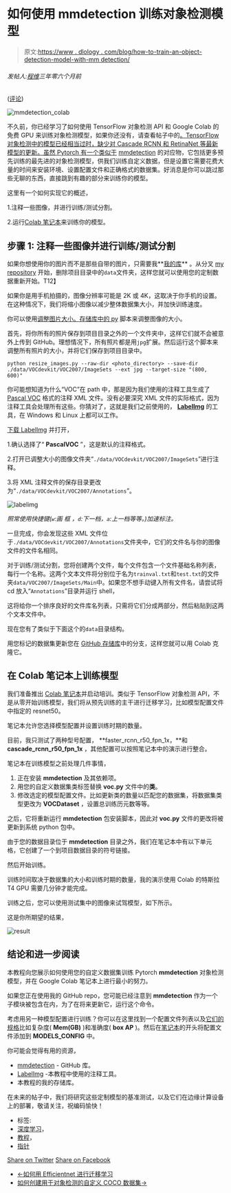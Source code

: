 # 如何使用 mmdetection 训练对象检测模型

> 原文:[https://www . dlology . com/blog/how-to-train-an-object-detection-model-with-mm detection/](https://www.dlology.com/blog/how-to-train-an-object-detection-model-with-mmdetection/)

###### 发帖人:[程维](/blog/author/Chengwei/)三年零六个月前

([评论](/blog/how-to-train-an-object-detection-model-with-mmdetection/#disqus_thread))

![mmdetection_colab](../Images/12f3c1801cdc03036cd5ab92586121a0.png)

不久前，你已经学习了如何使用 TensorFlow 对象检测 API 和 Google Colab 的免费 GPU 来训练对象检测模型，如果你还没有，请查看帖子中的[。TensorFlow 对象检测中的模型已经相当过时，缺少对 Cascade RCNN 和 RetinaNet 等最新模型的更新。虽然 Pytorch 有一个类似于](https://www.dlology.com/blog/how-to-train-an-object-detection-model-easy-for-free/) [mmdetection](https://github.com/open-mmlab/mmdetection) 的对应物，它包括更多预先训练的最先进的对象检测模型，供我们训练自定义数据，但是设置它需要花费大量的时间来安装环境、设置配置文件和正确格式的数据集。好消息是你可以跳过那些无聊的东西，直接跳到有趣的部分来训练你的模型。

这里有一个如何实现它的概述，

1.注释一些图像，并进行训练/测试分割。

2.运行[Colab 笔记本](https://colab.research.google.com/github/Tony607/mmdetection_object_detection_demo/blob/master/mmdetection_train_custom_data.ipynb)来训练你的模型。

## 步骤 1: 注释一些图像并进行训练/测试分割

如果你想使用你的图片而不是那些自带的图片，只需要我**[我的库](https://github.com/Tony607/mmdetection_object_detection_demo)** 。从分叉 [my repository](https://github.com/Tony607/mmdetection_object_detection_demo) 开始，删除项目目录中的`data`文件夹，这样您就可以使用您的定制数据重新开始。T12】

如果你是用手机拍摄的，图像分辨率可能是 2K 或 4K，这取决于你手机的设置。在这种情况下，我们将缩小图像以减少整体数据集大小，并加快训练速度。

你可以使用<g class="gr_ gr_106 gr-alert gr_gramm gr_inline_cards gr_disable_anim_appear Grammar only-del replaceWithoutSep" id="106" data-gr-id="106">[<g class="gr_ gr_106 gr-alert gr_gramm gr_inline_cards gr_disable_anim_appear Grammar only-del replaceWithoutSep" id="106" data-gr-id="106">调整图片大小</g>。存储库中的 py](https://github.com/Tony607/mmdetection_object_detection_demo/blob/master/resize_images.py) 脚本来调整图像的大小。</g>

首先，将你所有的照片保存到项目目录之外的一个文件夹中，这样它们就不会被意外上传到 GitHub。理想情况下，所有照片都是用<g class="gr_ gr_141 gr-alert gr_gramm gr_inline_cards gr_disable_anim_appear Style multiReplace" id="141" data-gr-id="141">`jpg`<g class="gr_ gr_141 gr-alert gr_gramm gr_inline_cards gr_disable_anim_appear Style multiReplace" id="141" data-gr-id="141">扩展</g>。然后运行这个脚本来调整所有照片的大小，并将它们保存到项目目录中。</g>

```
python resize_images.py --raw-dir <photo_directory> --save-dir ./data/VOCdevkit/VOC2007/ImageSets --ext jpg --target-size "(800, 600)"
```

你可能想知道为什么“VOC”在 path 中，那是因为我们使用的注释工具生成了 [Pascal VOC](http://host.robots.ox.ac.uk/pascal/VOC/) 格式的注释 XML 文件。没有必要深究 XML 文件的实际格式，因为注释工具会处理所有这些。你猜对了，这就是我们之前使用的， **[LabelImg](https://tzutalin.github.io/labelImg/)** 的工具，在 Windows 和 Linux 上都可以工作。

[下载 LabelImg](https://tzutalin.github.io/labelImg/) 并打开，

1.确认选择了“ **PascalVOC** ”，这是默认的注释格式。

2.打开已调整大小的图像文件夹“`./data/VOCdevkit/VOC2007/ImageSets`”进行注释。

3.将 XML 注释文件的保存目录更改为“`./data/VOCdevkit/VOC2007/Annotations`”。

![labelimg](../Images/763a3994db23eab4c7c0f83c72c1b614.png)

*照常使用快捷键(`w`:画  <g class="gr_ gr_128 gr-alert gr_gramm gr_inline_cards gr_disable_anim_appear Grammar only-ins doubleReplace replaceWithoutSep" id="128" data-gr-id="128">框</g> <g class="gr_ gr_129 gr-alert gr_gramm gr_inline_cards gr_disable_anim_appear Punctuation multiReplace" id="129" data-gr-id="129">，</g>`d`<g class="gr_ gr_129 gr-alert gr_gramm gr_inline_cards gr_disable_anim_appear Punctuation multiReplace" id="129" data-gr-id="129">:</g>下一档<g class="gr_ gr_130 gr-alert gr_gramm gr_inline_cards gr_disable_anim_appear Punctuation multiReplace" id="130" data-gr-id="130">，</g>`a`<g class="gr_ gr_130 gr-alert gr_gramm gr_inline_cards gr_disable_anim_appear Punctuation multiReplace" id="130" data-gr-id="130">:</g>上一档等等。)加速标注。*

一旦完成，你会发现这些 XML 文件位于`./data/VOCdevkit/VOC2007/Annotations`文件夹中，它们的文件名与你的图像文件的文件名相同。

对于训练/测试分割，您将创建两个文件，每个文件包含一个文件基础名称列表，每行一个名称。这两个文本文件将分别位于名为`trainval.txt`和`test.txt`的文件夹`data/VOC2007/ImageSets/Main`中。如果您不想手动键入所有文件名，请尝试将 cd 放入“`Annotations`”目录并运行 shell，

这将给你一个排序良好的文件库名列表，只需将它们分成两部分，然后粘贴到这两个文本文件中。

现在您有了类似于下面这个的`data`目录结构。

用您标记的数据集更新您在 [GitHub 存储库](https://github.com/Tony607/mmdetection_object_detection_demo)中的分支，这样您就可以用 Colab 克隆它。

## 在 Colab 笔记本上训练模型

我们准备推出 [Colab 笔记本](https://colab.research.google.com/github/Tony607/mmdetection_object_detection_demo/blob/master/mmdetection_train_custom_data.ipynb)并启动培训。类似于 TensorFlow 对象检测 API，不是从零开始训练模型，我们将从预先训练的主干进行迁移学习，比如模型配置文件中指定的 resnet50。

笔记本允许您选择模型配置并设置训练时期的数量。

目前，我只测试了两种型号配置， **faster_rcnn_r50_fpn_1x，**和 **cascade_rcnn_r50_fpn_1x** ，其他配置可以按照笔记本中的演示进行整合。

笔记本在训练模型之前处理几件事情，

1.  正在安装 **mmdetection** 及其依赖项。
2.  用您的自定义数据集类标签替换 **voc.py** 文件中的**类**。
3.  修改选定的模型配置文件。比如更新类的数量以匹配您的数据集，将数据集类型更改为 **VOCDataset** ，设置总训练历元数等等。

之后，它将重新运行 **mmdetection** 包安装脚本，因此对 **voc.py** 文件的更改将被更新到系统 python 包中。

由于您的数据目录位于 **mmdetection** 目录之外，我们在笔记本中有以下单元格，它创建了一个到项目数据目录的符号链接。

然后开始训练。

训练时间取决于数据集的大小和训练时期的数量，我的演示使用 Colab 的特斯拉 T4 GPU 需要几分钟才能完成。

训练之后，您可以使用测试集中的图像来试驾模型，如下所示。

这是你所期望的结果，

![result](../Images/518d23d1e56cc027d6afab1d5f6bbcb8.png)

## 结论和进一步阅读

本教程向您展示如何使用您的自定义数据集训练 Pytorch **mmdetection** 对象检测模型，并在 Google Colab 笔记本上进行最小的努力。

如果您正在使用我的 GitHub repo，您可能已经注意到 **mmdetection** 作为一个子模块被包含在内，为了在将来更新它，运行这个命令。

考虑用另一种模型配置进行训练？你可以在这里找到一个配置文件列表以及[它们的规格](https://github.com/open-mmlab/mmdetection/blob/master/MODEL_ZOO.md#baselines)比如复杂度( **Mem(GB)** )和准确度( **box AP** )。然后在[笔记本](https://colab.research.google.com/github/Tony607/mmdetection_object_detection_demo/blob/master/mmdetection_train_custom_data.ipynb)的开头将配置文件添加到 **MODELS_CONFIG** 中。

你可能会觉得有用的资源，

*   [mmdetection](https://github.com/open-mmlab/mmdetection) - GitHub 库。
*   [LabelImg](https://tzutalin.github.io/labelImg/) -本教程中使用的注释工具。
*   本教程的我的存储库。

在未来的帖子中，我们将研究这些定制模型的基准测试，以及它们在边缘计算设备上的部署，敬请关注，祝编码愉快！

*   标签:
*   [深度学习](/blog/tag/deep-learning/)，
*   [教程](/blog/tag/tutorial/)，
*   [指针](/blog/tag/pytorch/)

[Share on Twitter](https://twitter.com/intent/tweet?url=https%3A//www.dlology.com/blog/how-to-train-an-object-detection-model-with-mmdetection/&text=How%20to%20train%20an%20object%20detection%20model%20with%20mmdetection) [Share on Facebook](https://www.facebook.com/sharer/sharer.php?u=https://www.dlology.com/blog/how-to-train-an-object-detection-model-with-mmdetection/)

*   [←如何用 Efficientnet 进行迁移学习](/blog/transfer-learning-with-efficientnet/)
*   [如何创建用于对象检测的自定义 COCO 数据集→](/blog/how-to-create-custom-coco-data-set-for-object-detection/)